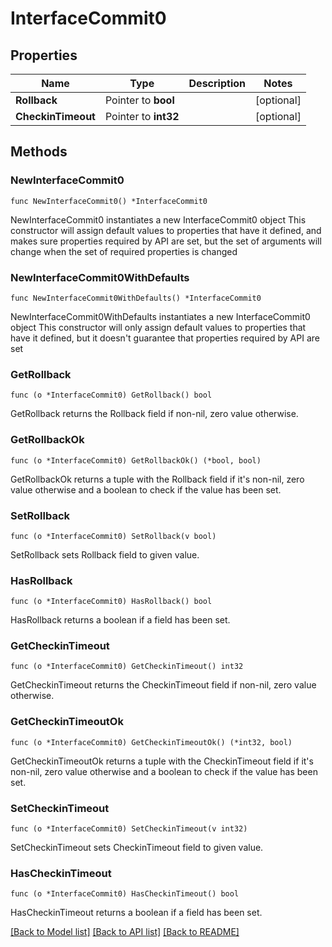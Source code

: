 # InterfaceCommit0

## Properties

Name | Type | Description | Notes
------------ | ------------- | ------------- | -------------
**Rollback** | Pointer to **bool** |  | [optional] 
**CheckinTimeout** | Pointer to **int32** |  | [optional] 

## Methods

### NewInterfaceCommit0

`func NewInterfaceCommit0() *InterfaceCommit0`

NewInterfaceCommit0 instantiates a new InterfaceCommit0 object
This constructor will assign default values to properties that have it defined,
and makes sure properties required by API are set, but the set of arguments
will change when the set of required properties is changed

### NewInterfaceCommit0WithDefaults

`func NewInterfaceCommit0WithDefaults() *InterfaceCommit0`

NewInterfaceCommit0WithDefaults instantiates a new InterfaceCommit0 object
This constructor will only assign default values to properties that have it defined,
but it doesn't guarantee that properties required by API are set

### GetRollback

`func (o *InterfaceCommit0) GetRollback() bool`

GetRollback returns the Rollback field if non-nil, zero value otherwise.

### GetRollbackOk

`func (o *InterfaceCommit0) GetRollbackOk() (*bool, bool)`

GetRollbackOk returns a tuple with the Rollback field if it's non-nil, zero value otherwise
and a boolean to check if the value has been set.

### SetRollback

`func (o *InterfaceCommit0) SetRollback(v bool)`

SetRollback sets Rollback field to given value.

### HasRollback

`func (o *InterfaceCommit0) HasRollback() bool`

HasRollback returns a boolean if a field has been set.

### GetCheckinTimeout

`func (o *InterfaceCommit0) GetCheckinTimeout() int32`

GetCheckinTimeout returns the CheckinTimeout field if non-nil, zero value otherwise.

### GetCheckinTimeoutOk

`func (o *InterfaceCommit0) GetCheckinTimeoutOk() (*int32, bool)`

GetCheckinTimeoutOk returns a tuple with the CheckinTimeout field if it's non-nil, zero value otherwise
and a boolean to check if the value has been set.

### SetCheckinTimeout

`func (o *InterfaceCommit0) SetCheckinTimeout(v int32)`

SetCheckinTimeout sets CheckinTimeout field to given value.

### HasCheckinTimeout

`func (o *InterfaceCommit0) HasCheckinTimeout() bool`

HasCheckinTimeout returns a boolean if a field has been set.


[[Back to Model list]](../README.md#documentation-for-models) [[Back to API list]](../README.md#documentation-for-api-endpoints) [[Back to README]](../README.md)


